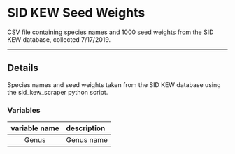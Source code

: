 # SID KEW Seed Weights

CSV file containing species names and 1000 seed weights from the SID KEW database, collected 7/17/2019.

*** 

## Details

Species names and seed weights taken from the SID KEW database using the sid_kew_scraper python script.

### Variables

| variable name | description |  
| :---: | :--- |  
| Genus | Genus name | Species | Species name | Subspecies | Subspecies name, if applicable | Variant | Variant name, if applicable | Seed Weight | 1000 seed weight, in grams    
